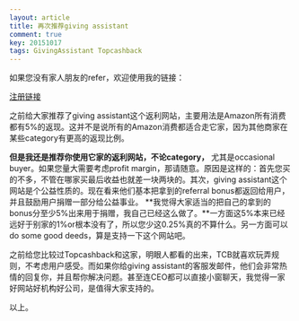 ```yaml
---
layout: article
title: 再次推荐giving assistant
comment: true
key: 20151017
tags: GivingAssistant Topcashback
---
```


如果您没有家人朋友的refer，欢迎使用我的链接：


[注册链接](https://givingassistant.org/?rid=x61u06j0ez)

之前给大家推荐了giving assistant这个返利网站，主要用法是Amazon所有消费都有5%的返现。这并不是说所有的Amazon消费都适合走它家，因为其他商家在某些category有更高的返现比例。


**但是我还是推荐你使用它家的返利网站，不论category，**
尤其是occasional buyer。如果您量大需要考虑profit margin，那请随意。原因是这样的：首先您买的不多，不管在哪家买最后收益也就差一块两块的。其次，giving assistant这个网站是个公益性质的。现在看来他们基本把拿到的referral bonus都返回给用户，并且鼓励用户捐赠一部分给公益事业。
**我觉得大家适当的把自己的拿到的bonus分至少5%出来用于捐赠，我自己已经这么做了。**一方面这5%本来已经远好于别家的1%or根本没有了，所以您少这0.25%真的不算什么。另一方面可以do some good deeds，算是支持一下这个网站吧。

之前给您比较过Topcashback和这家，明眼人都看的出来，TCB就喜欢玩弄规则，不考虑用户感受。而如果你给giving assistant的客服发邮件，他们会非常热情的回复你，并且帮你解决问题。甚至连CEO都可以直接小窗聊天，我觉得一家好网站好机构好公司，是值得大家支持的。

以上。
